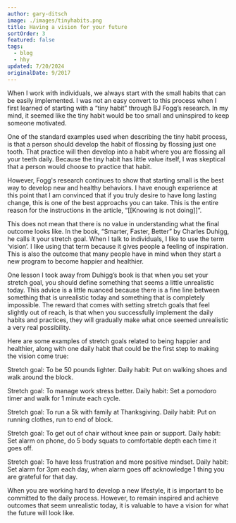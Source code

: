 ```yaml
---
author: gary-ditsch
image: ./images/tinyhabits.png
title: Having a vision for your future
sortOrder: 3
featured: false
tags:
  - blog
  - hhy
updated: 7/20/2024
originalDate: 9/2017
---
```


When I work with individuals, we always start with the small habits that can be easily implemented. I was not an easy convert to this process when I first learned of starting with a “tiny habit” through BJ Fogg’s research. In my mind, it seemed like the tiny habit would be too small and uninspired to keep someone motivated. 

One of the standard examples used when describing the tiny habit process, is that a person should develop the habit of flossing by flossing just one tooth. That practice will then develop into a habit where you are flossing all your teeth daily. Because the tiny habit has little value itself, I was skeptical that a person would choose to practice that habit.

However, Fogg's research continues to show that starting small is the best way to develop new and healthy behaviors. I have enough experience at this point that I am convinced that if you truly desire to have long lasting change, this is one of the best approachs you can take. This is the entire reason for the instructions in the article, “[[Knowing is not doing]]”.

This does not mean that there is no value in understanding what the final outcome looks like. In the book, “Smarter, Faster, Better” by Charles Duhigg, he calls it your stretch goal. When I talk to individuals, I like to use the term ‘vision’. I like using that term because it gives people a feeling of inspiration. This is also the outcome that many people have in mind when they start a new program to become happier and healthier.

One lesson I took away from Duhigg’s book is that when you set your stretch goal, you should define something that seems a little unrealistic today. This advice is a little nuanced because there is a fine line between something that is unrealistic today and something that is completely impossible. The reward that comes with setting stretch goals that feel slightly out of reach, is that when you successfully implement the daily habits and practices, they will gradually make what once seemed unrealistic a very real possibility.

Here are some examples of stretch goals related to being happier and healthier, along with one daily habit that could be the first step to making the vision come true:

Stretch goal:  To be 50 pounds lighter.
Daily habit: Put on walking shoes and walk around the block.

Stretch goal: To manage work stress better.
Daily habit: Set a pomodoro timer and walk for 1 minute each cycle.

Stretch goal: To run a 5k with family at Thanksgiving.
Daily habit: Put on running clothes, run to end of block.

Stretch goal: To get out of chair without knee pain or support.
Daily habit: Set alarm on phone, do 5 body squats to comfortable depth each time it goes off.

Stretch goal: To have less frustration and more positive mindset.
Daily habit: Set alarm for 3pm each day, when alarm goes off acknowledge 1 thing you are grateful for that day.

When you are working hard to develop a new lifestyle, it is important to be committed to the daily process. However, to remain inspired and achieve outcomes that seem unrealistic today, it is valuable to have a vision for what the future will look like.